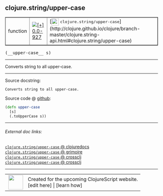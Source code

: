 ## clojure.string/upper-case



 <table border="1">
<tr>
<td>function</td>
<td><a href="https://github.com/cljsinfo/cljs-api-docs/tree/0.0-927"><img valign="middle" alt="[+] 0.0-927" title="Added in 0.0-927" src="https://img.shields.io/badge/+-0.0--927-lightgrey.svg"></a> </td>
<td>
[<img height="24px" valign="middle" src="http://i.imgur.com/1GjPKvB.png"> <samp>clojure.string/upper-case</samp>](http://clojure.github.io/clojure/branch-master/clojure.string-api.html#clojure.string/upper-case)
</td>
</tr>
</table>


 <samp>
(__upper-case__ s)<br>
</samp>

---

Converts string to all upper-case.



---




Source docstring:

```
Converts string to all upper-case.
```


Source code @ [github](https://github.com/clojure/clojurescript/blob/r1933/src/cljs/clojure/string.cljs#L53-L56):

```clj
(defn upper-case
  [s]
  (.toUpperCase s))
```

<!--
Repo - tag - source tree - lines:

 <pre>
clojurescript @ r1933
└── src
    └── cljs
        └── clojure
            └── <ins>[string.cljs:53-56](https://github.com/clojure/clojurescript/blob/r1933/src/cljs/clojure/string.cljs#L53-L56)</ins>
</pre>

-->

---



###### External doc links:

[`clojure.string/upper-case` @ clojuredocs](http://clojuredocs.org/clojure.string/upper-case)<br>
[`clojure.string/upper-case` @ grimoire](http://conj.io/store/v1/org.clojure/clojure/1.7.0-beta3/clj/clojure.string/upper-case/)<br>
[`clojure.string/upper-case` @ crossclj](http://crossclj.info/fun/clojure.string/upper-case.html)<br>
[`clojure.string/upper-case` @ crossclj](http://crossclj.info/fun/clojure.string.cljs/upper-case.html)<br>

---

 <table>
<tr><td>
<img valign="middle" align="right" width="48px" src="http://i.imgur.com/Hi20huC.png">
</td><td>
Created for the upcoming ClojureScript website.<br>
[edit here] | [learn how]
</td></tr></table>

[edit here]:https://github.com/cljsinfo/cljs-api-docs/blob/master/cljsdoc/clojure.string/upper-case.cljsdoc
[learn how]:https://github.com/cljsinfo/cljs-api-docs/wiki/cljsdoc-files

<!--

This information was too distracting to show to readers, but I'll leave it
commented here since it is helpful to:

- pretty-print the data used to generate this document
- and show how to retrieve that data



The API data for this symbol:

```clj
{:description "Converts string to all upper-case.",
 :ns "clojure.string",
 :name "upper-case",
 :signature ["[s]"],
 :history [["+" "0.0-927"]],
 :type "function",
 :full-name-encode "clojure.string/upper-case",
 :source {:code "(defn upper-case\n  [s]\n  (.toUpperCase s))",
          :title "Source code",
          :repo "clojurescript",
          :tag "r1933",
          :filename "src/cljs/clojure/string.cljs",
          :lines [53 56]},
 :full-name "clojure.string/upper-case",
 :clj-symbol "clojure.string/upper-case",
 :docstring "Converts string to all upper-case."}

```

Retrieve the API data for this symbol:

```clj
;; from Clojure REPL
(require '[clojure.edn :as edn])
(-> (slurp "https://raw.githubusercontent.com/cljsinfo/cljs-api-docs/catalog/cljs-api.edn")
    (edn/read-string)
    (get-in [:symbols "clojure.string/upper-case"]))
```

-->
